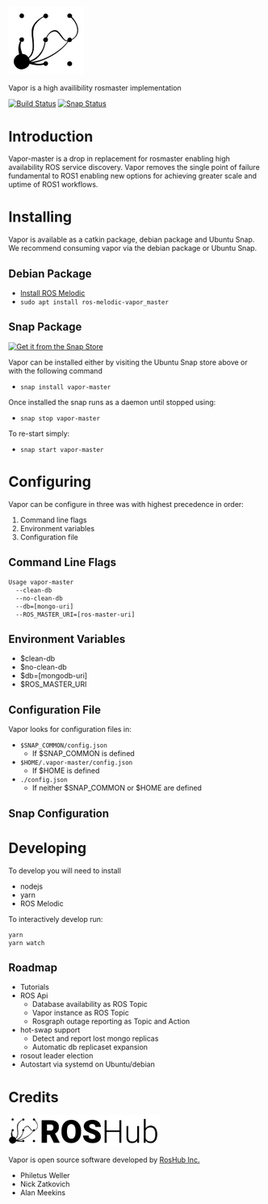 <img src=./icons/roshub_vector_logo.svg width=150>


Vapor is a high availibility rosmaster implementation

[![Build Status](http://build.ros.org/buildStatus/icon?job=Mdev__vapor_master__ubuntu_bionic_amd64)](http://build.ros.org/job/Mdev__vapor_master__ubuntu_bionic_amd64/)  [![Snap Status](https://build.snapcraft.io/badge/roshub/vapor_master.svg)](https://build.snapcraft.io/user/roshub/vapor_master)



# Introduction

Vapor-master is a drop in replacement for rosmaster enabling high availability ROS service discovery. Vapor removes the single point of failure fundamental to ROS1 enabling new options for achieving greater scale and uptime of ROS1 workflows.

# Installing

Vapor is available as a catkin package, debian package and Ubuntu Snap. We recommend consuming vapor via the debian package or Ubuntu Snap.


## Debian Package

 * [Install ROS Melodic](http://wiki.ros.org/melodic/Installation/)
 * `sudo apt install ros-melodic-vapor_master`

## Snap Package

[![Get it from the Snap Store](https://snapcraft.io/static/images/badges/en/snap-store-white.svg)](https://snapcraft.io/vapor-master)

Vapor can be installed either by visiting the Ubuntu Snap store above or with the following command

* `snap install vapor-master`

Once installed the snap runs as a daemon until stopped using:

* `snap stop vapor-master`

To re-start simply:

* `snap start vapor-master`

# Configuring

Vapor can be configure in three was with highest precedence in order:

1. Command line flags
2. Environment variables
3. Configuration file

## Command Line Flags

```
Usage vapor-master
  --clean-db
  --no-clean-db
  --db=[mongo-uri]
  --ROS_MASTER_URI=[ros-master-uri]
```

## Environment Variables

 * $clean-db
 * $no-clean-db
 * $db=[mongodb-uri]
 * $ROS_MASTER_URI

## Configuration File

Vapor looks for configuration files in:

 * `$SNAP_COMMON/config.json`
   * If $SNAP_COMMON is defined
 * `$HOME/.vapor-master/config.json`
    * If $HOME is defined
 * `./config.json`
    * If neither $SNAP_COMMON or $HOME are defined



## Snap Configuration

# Developing

To develop you will need to install

 * nodejs
 * yarn
 * ROS Melodic

To interactively develop run:

```
yarn
yarn watch
```

## Roadmap

 * Tutorials
 * ROS Api
    * Database availability as ROS Topic
    * Vapor instance as ROS Topic
    * Rosgraph outage reporting as Topic and Action
 * hot-swap support
    * Detect and report lost mongo replicas
    * Automatic db replicaset expansion
 * rosout leader election
 * Autostart via systemd on Ubuntu/debian

# Credits

[<img src=./icons/roshub_logo_cropped_large.png width=300>](https://roshub.io)

Vapor is open source software developed by [RosHub Inc.](https://roshub.io)

 * Philetus Weller
 * Nick Zatkovich
 * Alan Meekins